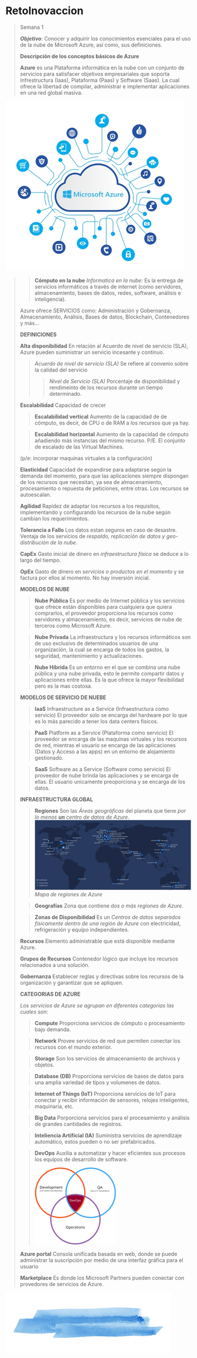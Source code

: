 # RetoInovaccion

>Semana 1
>
>**_Objetivo_**: Conocer y adquirir los conocimientos esenciales para el uso de la nube de Microsoft Azure, así como, sus definiciones.
>
>
> **Descripción de los conceptos básicos de Azure**
>
>**Azure** es una Plataforma informática en la nube con un conjunto de servicios para satisfacer objetivos empresariales que soporta Infrestructura (Iaas), Plataforma (Paas) y Software (Saas). La cual ofrece la libertad de compilar, administrar e implementar aplicaciones en una red global masiva.
>
![Azure](/images/azure-informacion-1.jpg)

>>**Cómputo en la nube** _Informatica en la nube:_ Es la entrega de servicios informáticos a través de internet (como servidores, almacenamiento, bases de datos, redes, software, análisis e inteligencia).
>
> Azure ofrece SERVICIOS como:
>Administración y Gobernanza, Almacenamiento, Análisis, Bases de datos, Blockchain, Contenedores y más...
>
>
>**DEFINICIONES**
  >
  >**Alta disponibilidad**
  >En relación al Acuerdo de nivel de servicio (SLA), Azure pueden suministrar un servicio incesante y continuo.
  >
  >>*Acuerdo de nivel de servicio (SLA)*
  >>Se refiere al convenio sobre la calidad del servicio
  >>>*Nivel de Servicio (SLA)*
  >>>Porcentaje de disponibilidad y rendimeinto de los recursos durante un tiempo determinado.
  >
  >**Escalabilidad**
  >Capacidad de crecer
  >
  >>**Escalabilidad vertical**
  >>Aumento de la capacidad de de cómputo, es decir, de CPU o de RAM a los recursos que ya hay.
  >
  >>**Escalabilidad horizontal**
  >>Aumento de la capacidad de cómputo añadiendo más instancias del mismo recurso. P/E. El conjunto de escalado de las Virtual Machines.
  >>
  >(p/e: incorporar maquinas virtuales a la configuración)
  >
  >**Elasticidad**
  > Capacidad de expandirse para adaptarse según la demanda del momento, para que las aplicaciones siempre dispongan de los recursos que necesitan, ya sea de almacenamiento, procesamiento o repuesta de peticiones, entre otras. Los recursos se autoescalan.
  >
  >**Agilidad**
  >Rapidez de adaptar los recursos a los requisitos, implementando y configurando los recursos de la nube según cambian los requerimientos.
  >
  >**Tolerancia a Fallo**
  >Los datos estan seguros en caso de desastre. Ventaja de los servicios de *respaldo, replicación de datos y geo-distribución de la nube*.
  >
  >**CapEx**
  >Gasto inicial de dinero en *infraestructura física* se deduce a lo largo del tiempo.
  >
  >**OpEx**
  >Gasto de dinero en *servicios o productos en el momento* y se factura por ellos al momento. No hay inversión inicial.
  >
 >
 >**MODELOS DE NUBE**
 >  
 >>**Nube Pública**
  >>Es por medio de Internet pública y los servicios que ofrece están disponibles para cualquiera que quiera comprarlos, el proveedor proporciona los recursos como servidores y almacenamiento, es decir, servicios de nube de terceros como Microsoft Azure.
 >
 >>**Nube Privada**
  >>La infraestructura y los recursos informáticos son de uso exclusivo de determinados usuarios de una organización, la cual se encarga de todos los gastos, la seguridad, mantenimiento y actualizaciones.
  >
  >>**Nube Híbrida**
  >>Es un entorno en el que se combina una nube pública y una nube privada, esto le permite compartir datos y aplicaciones entre ellas. Es la que ofrece la mayor flexibilidad pero es la mas costosa.
>
>**MODELOS DE SERVICIO DE NUEBE**
>
  >>**IaaS**
  >>Infraestructure as a Service (Infraestructura como servicio) El proveedor solo se encarga del hardware por lo que es lo más parecido a tener los data centers fisicos.
  >
  >>**PaaS**
  >>Platform as a Service (Plataforma como servicio) El proveedor se encarga de las maquinas virtuales y los recursos de red, mientras el usuario se encarga de las aplicaciones (Datos y Acceso a las apps) en un entorno de alojamiento gestionado.
  >
  >>**SaaS**
  >>Software as a Service (Software como servicio) El proveedor de nube brinda las aplicaciones y se encarga de ellas. El usuario unicamente preoporciona y se encarga de los datos.
  >
>**INFRAESTRUCTURA GLOBAL**
>
  >>**Regiones**
  >>Son las *Áreas geográficas* del planeta que tiene *por lo menos **un** centro de datos de Azure*. 
  >![Regiones](/images/regionsazure.png)
  >  >_Mapa de regiones de Azure_
  >
  >>**Geografías**
  >>Zona que contiene *dos o más regiones de Azure*.
  >
  >>**Zonas de Disponibilidad**
  >>Es un *Centros de datos separados físicamente dentro de una región de Azure* con electricidad, refrigeración y equipo independientes.
  >
  >**Recursos**
  >Elemento administrable que está disponible mediante Azure.
  >
  >**Grupos de Recursos**
  >Contenedor lógico que incluye los recursos relacionados a una solución.
  >
  >**Gobernanza**
  >Establecer reglas y directivas sobre los recursos de la organización y garantizar que se apliquen.
  >
  >**CATEGORIAS DE AZURE**
  >
  >*Los servicios de Azure se agrupan en diferentes categorias las cuales son:*
  >
  >>**Compute**
  >>Proporciona servicios de cómputo o procesamiento bajo demanda.
  >
  >>**Network**
  >>Provee servicios de red que permiten conectar los recursos con el mundo exterior. 
  >
  >>**Storage**
  >>Son los servicios de almacenamiento de archivos y objetos. 
  >
  >>**Database (DB)**
  >>Proporciona servicios de bases de datos para una amplia variedad de tipos y volumenes de datos. 
  >
  >>**Internet of Things (IoT)**
  >>Proporciona servicios de IoT para conectar y recibir información de sensores, relojes inteligentes, maquinaria, etc. 
  >
  >>**Big Data**
  >>Porporciona servicios para el procesamiento y análisis de grandes cantidades de registros. 
  >
  >>**Inteliencia Artificial (IA)**
  >>Suministra servicios de aprendizaje automático, estos pueden o no ser prefabricados.
  >
  >>**DevOps**
  >>Auxilia a automatizar y hacer eficientes sus procesos los equipos de desarrollo de software.
  >>
  >>![Azure](/images/Devops.png)
>
>**Azure portal**
>Consola unificada basada en web, donde se puede administrar la suscripción  por medio de una interfaz gráfica para el usuario
>
>**Marketplace**
>Es donde los Microsoft Partners pueden conectar con provedores de servicios de Azure.

![Azure](/images/acuarelazul.jpg)
